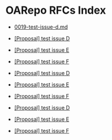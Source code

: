 # OARepo RFCs Index

* [0019-test-issue-d.md](../../rfc-19/docs/0019-test-issue-d.md)

* [[Proposal] test issue D](../../rfc-19/docs/0019-test-issue-d.md)

* [[Proposal] test issue E](../../rfc-24/docs/0024-test-issue-e.md)

* [[Proposal] test issue F](../../rfc-26/docs/0026-test-issue-f.md)

* [[Proposal] test issue D](../../rfc-19/docs/0019-test-issue-d.md)

* [[Proposal] test issue E](../../rfc-24/docs/0024-test-issue-e.md)

* [[Proposal] test issue F](../../rfc-26/docs/0026-test-issue-f.md)

* [[Proposal] test issue D](../../rfc-19/docs/0019-test-issue-d.md)

* [[Proposal] test issue E](../../rfc-24/docs/0024-test-issue-e.md)

* [[Proposal] test issue F](../../rfc-26/docs/0026-test-issue-f.md)
